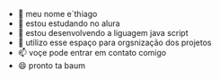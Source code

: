 - 👋 meu nome e´thiago
- 👀 estou estudando no alura
- 🌱 estou desenvolvendo a liguagem java script
- 💞️ utilizo esse espaço para orgsnização dos projetos 
- 📫 voçe pode entrar em contato comigo
- 😄 pronto ta baum

<!---
tmptoscanin/tmptoscanin is a ✨ special ✨ repository because its `README.md` (this file) appears on your GitHub profile.
You can click the Preview link to take a look at your changes.
--->
